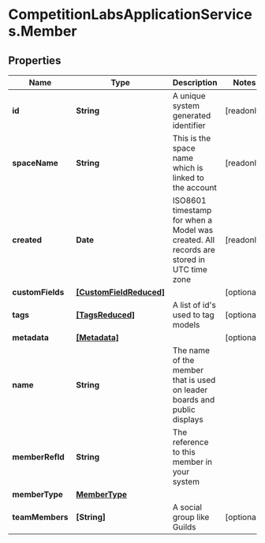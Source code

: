 # CompetitionLabsApplicationServices.Member

## Properties

Name | Type | Description | Notes
------------ | ------------- | ------------- | -------------
**id** | **String** | A unique system generated identifier | [readonly] 
**spaceName** | **String** | This is the space name which is linked to the account | [readonly] 
**created** | **Date** | ISO8601 timestamp for when a Model was created. All records are stored in UTC time zone | [readonly] 
**customFields** | [**[CustomFieldReduced]**](CustomFieldReduced.md) |  | [optional] 
**tags** | [**[TagsReduced]**](TagsReduced.md) | A list of id&#39;s used to tag models | [optional] 
**metadata** | [**[Metadata]**](Metadata.md) |  | [optional] 
**name** | **String** | The name of the member that is used on leader boards and public displays | 
**memberRefId** | **String** | The reference to this member in your system | 
**memberType** | [**MemberType**](MemberType.md) |  | 
**teamMembers** | **[String]** | A social group like Guilds | [optional] 


